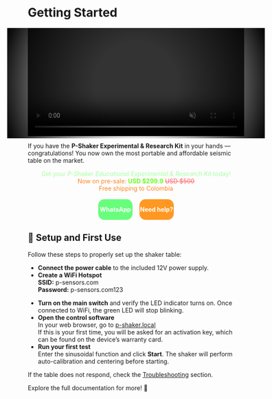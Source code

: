 # Getting Started

<div style="position: relative; display: flex; justify-content: center;">
  <video autoplay loop muted playsinline width="600" style="z-index: 1;">
    <source src="videos/shaker2.mp4" type="video/mp4">
    Your browser does not support HTML5 video.
  </video>

  <!-- Viñeta overlay -->
  <div style="
    position: absolute;
    width: 600px;
    height: 102%;
    pointer-events: none;
    z-index: 2;
    background: radial-gradient(circle, rgba(0, 0, 0, 0) 30%, rgb(0, 0, 0) 100%);
  "></div>
</div>

If you have the **P-Shaker Experimental & Research Kit** in your hands — congratulations! You now own the most portable and affordable seismic table on the market.

<div style="text-align: center;">
    <span style="color: rgb(167, 255, 164);">
        Get your <em>P-Shaker Educational Experimental & Research Kit</em> today! <br>
        <span style="color: rgb(255, 134, 35);">
            Now on pre-sale: <strong style="color: rgb(105, 255, 35);">USD $299.9</strong> <span style="text-decoration: line-through; color: rgb(255, 94, 94);">USD $500</span><br>
            <span style="color: rgb(255, 134, 35);">Free shipping to Colombia <small></small></span>
        </span>
    </span>
</div>

<br>

<div style="display: flex; flex-direction: row; align-items: stretch; justify-content: center; gap: 1rem; width: 100%; height: 3rem;">
    <a href="https://api.whatsapp.com/send?phone=573167164222&text=Hi!%20%0AI%20need%20help%20with%20my%20P-Shaker%20purchase" style="background-color: rgba(35, 255, 64, 0.68); color: white; text-decoration: none; font-weight: bold; border-radius: 0.9rem; width: 5rem; height: 100%; display: flex; align-items: center; justify-content: center;">
        WhatsApp
    </a>
    <a href="https://api.whatsapp.com/send?phone=573167164222&text=Hi!%20%0AI%20need%20help%20with%20my%20P-Shaker%20purchase" style="background-color: rgb(255, 152, 35); color: white; text-decoration: none; font-weight: bold; border-radius: 0.9rem; width: 5rem; height: 100%; display: flex; align-items: center; justify-content: center;">
        Need help?
    </a>
</div>

## 🔌 Setup and First Use

Follow these steps to properly set up the shaker table:

- **Connect the power cable** to the included 12V power supply.
- **Create a WiFi Hotspot**  
  **SSID:** p-sensors.com  
  **Password:** p-sensors.com123

<script>
  window.onload = function () {
    const isWindows = navigator.userAgent.indexOf('Windows') !== -1;
    const hotspotLink = document.getElementById('hotspot-link');
    const instructions = document.getElementById('hotspot-instructions');

    if (isWindows) {
      hotspotLink.style.display = 'inline-block';
    } else {
      instructions.innerHTML = 'It looks like you are using macOS. To share internet, go to "System Preferences" → "Sharing" → "Internet Sharing".';
    }
  };
</script>

<a id="hotspot-link" href="ms-settings:network-mobilehotspot" style="display:none;" class="hotspot-button">
  Open Hotspot Settings in Windows
</a>

<p id="hotspot-instructions" class="hotspot-instruction"></p>

- **Turn on the main switch** and verify the LED indicator turns on. Once connected to WiFi, the green LED will stop blinking.
- **Open the control software**  
  In your web browser, go to <a href="http://p-shaker.local" target="_blank">p-shaker.local</a>  
  If this is your first time, you will be asked for an activation key, which can be found on the device’s warranty card.
- **Run your first test**  
  Enter the sinusoidal function and click **Start**. The shaker will perform auto-calibration and centering before starting.

If the table does not respond, check the [Troubleshooting](maintenance.md) section.

Explore the full documentation for more! 🚀


<!--mkdocs serve -->  